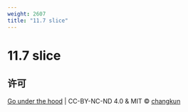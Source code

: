 ```yaml
---
weight: 2607
title: "11.7 slice"
---
```


# 11.7 slice

## 许可

[Go under the hood](https://github.com/changkun/go-under-the-hood) | CC-BY-NC-ND 4.0 & MIT &copy; [changkun](https://changkun.de)